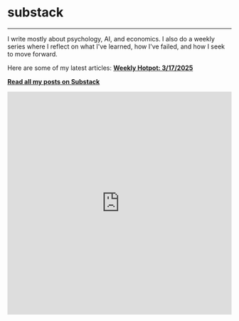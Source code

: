 # substack
---
I write mostly about psychology, AI, and economics. I also do a weekly series where I reflect on what I've learned, how I've failed, and how I seek to move forward.

Here are some of my latest articles:
**[Weekly Hotpot: 3/17/2025](https://haleylam.substack.com/p/weekly-hotpot-31725?r=3cflnb)**


**[Read all my posts on Substack](https://haleylam.substack.com/archive)**

<iframe src="https://haleylam.substack.com/embed" width="100%" height="500" frameborder="0" scrolling="no"></iframe>
